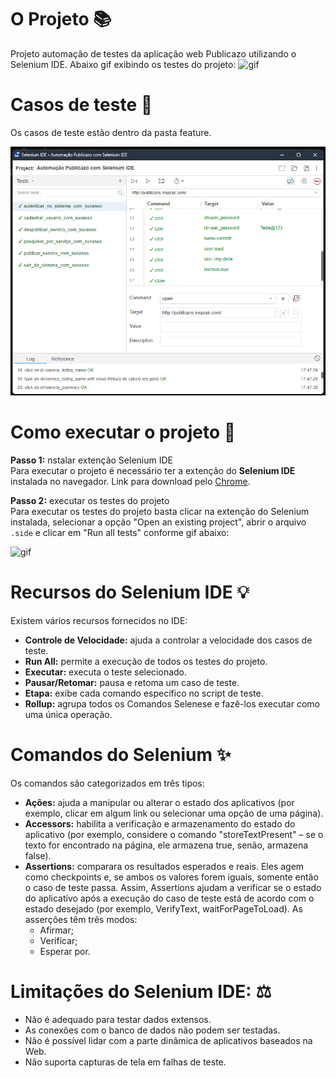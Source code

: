 # O Projeto 📚

Projeto automação de testes da aplicação web Publicazo utilizando o Selenium IDE. Abaixo gif exibindo os testes do projeto:
![gif](./img/exibindo_projeto_selenium_ide.gif "Exibindo projeto")

# Casos de teste 📃

Os casos de teste estão dentro da pasta feature.

![img](./img/casos_de_teste.png "Exibindo os casos de teste")

# Como executar o projeto 📌

**Passo 1:** nstalar extenção Selenium IDE<br>
Para executar o projeto é necessário ter a extenção do **Selenium IDE** instalada no navegador. Link para download pelo <a href="https://chrome.google.com/webstore/detail/selenium-ide/mooikfkahbdckldjjndioackbalphokd?hl=pt-BR">Chrome<a/>.

**Passo 2:** executar os testes do projeto<br>
Para executar os testes do projeto basta clicar na extenção do Selenium instalada, selecionar a opção "Open an existing project", abrir o arquivo `.side` e clicar em "Run all tests" conforme gif abaixo:

![gif](./img/como_executar_os_testes.gif "Abrindo o projeto de automação")

# Recursos do Selenium IDE 💡
Existem vários recursos fornecidos no IDE:

* **Controle de Velocidade:** ajuda a controlar a velocidade dos casos de teste.
* **Run All:** permite a execução de todos os testes do projeto.
* **Executar:** executa o teste selecionado.
* **Pausar/Retomar:** pausa e retoma um caso de teste.
* **Etapa:** exibe cada comando específico no script de teste.
* **Rollup:** agrupa todos os Comandos Selenese e fazê-los executar como uma única operação.

# Comandos do Selenium ✨
Os comandos são categorizados em três tipos:

* **Ações:** ajuda a manipular ou alterar o estado dos aplicativos (por exemplo, clicar em algum link ou selecionar uma opção de uma página).
* **Accessors:** habilita a verificação e armazenamento do estado do aplicativo (por exemplo, considere o comando "storeTextPresent" – se o texto for encontrado na página, ele armazena true, senão, armazena false).
* **Assertions:** comparara os resultados esperados e reais. Eles agem como checkpoints e, se ambos os valores forem iguais, somente então o caso de teste passa. Assim, Assertions ajudam a verificar se o estado do aplicativo após a execução do caso de teste está de acordo com o estado desejado (por exemplo, VerifyText, waitForPageToLoad). As asserções têm três modos:
    * Afirmar;
    * Verificar;
    * Esperar por.

# Limitações do Selenium IDE: ⚖️

* Não é adequado para testar dados extensos.
* As conexões com o banco de dados não podem ser testadas.
* Não é possível lidar com a parte dinâmica de aplicativos baseados na Web.
* Não suporta capturas de tela em falhas de teste.